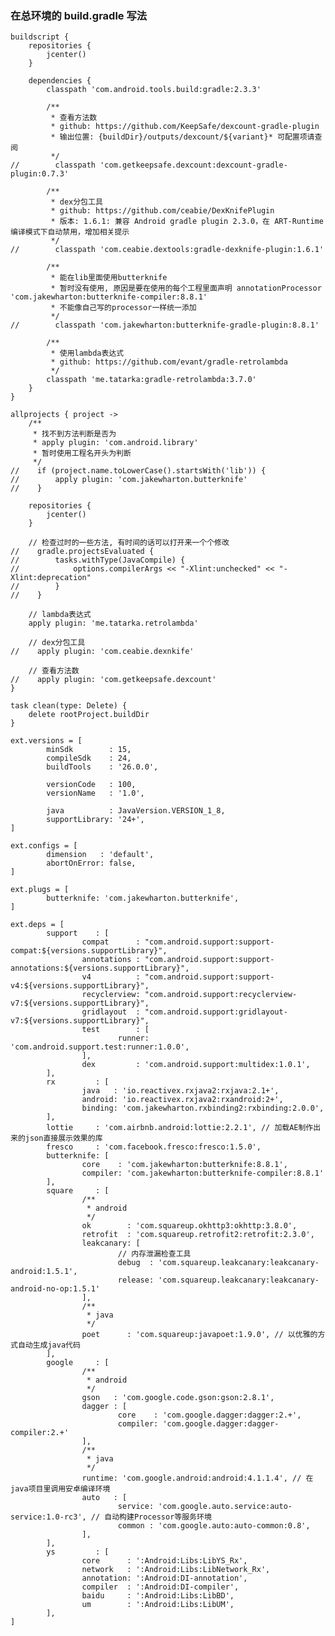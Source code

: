### 在总环境的 build.gradle 写法
    buildscript {
        repositories {
            jcenter()
        }
    
        dependencies {
            classpath 'com.android.tools.build:gradle:2.3.3'
    
            /**
             * 查看方法数
             * github: https://github.com/KeepSafe/dexcount-gradle-plugin
             * 输出位置: {buildDir}/outputs/dexcount/${variant}* 可配置项请查阅
             */
    //        classpath 'com.getkeepsafe.dexcount:dexcount-gradle-plugin:0.7.3'
    
            /**
             * dex分包工具
             * github: https://github.com/ceabie/DexKnifePlugin
             * 版本: 1.6.1: 兼容 Android gradle plugin 2.3.0，在 ART-Runtime编译模式下自动禁用，增加相关提示
             */
    //        classpath 'com.ceabie.dextools:gradle-dexknife-plugin:1.6.1'
    
            /**
             * 能在lib里面使用butterknife
             * 暂时没有使用, 原因是要在使用的每个工程里面声明 annotationProcessor 'com.jakewharton:butterknife-compiler:8.8.1'
             * 不能像自己写的processor一样统一添加
             */
    //        classpath 'com.jakewharton:butterknife-gradle-plugin:8.8.1'
    
            /**
             * 使用lambda表达式
             * github: https://github.com/evant/gradle-retrolambda
             */
            classpath 'me.tatarka:gradle-retrolambda:3.7.0'
        }
    }
    
    allprojects { project ->
        /**
         * 找不到方法判断是否为
         * apply plugin: 'com.android.library'
         * 暂时使用工程名开头为判断
         */
    //    if (project.name.toLowerCase().startsWith('lib')) {
    //        apply plugin: 'com.jakewharton.butterknife'
    //    }
    
        repositories {
            jcenter()
        }
    
        // 检查过时的一些方法, 有时间的话可以打开来一个个修改
    //    gradle.projectsEvaluated {
    //        tasks.withType(JavaCompile) {
    //            options.compilerArgs << "-Xlint:unchecked" << "-Xlint:deprecation"
    //        }
    //    }
    
        // lambda表达式
        apply plugin: 'me.tatarka.retrolambda'
    
        // dex分包工具
    //    apply plugin: 'com.ceabie.dexnkife'
    
        // 查看方法数
    //    apply plugin: 'com.getkeepsafe.dexcount'
    }
    
    task clean(type: Delete) {
        delete rootProject.buildDir
    }
    
    ext.versions = [
            minSdk        : 15,
            compileSdk    : 24,
            buildTools    : '26.0.0',
    
            versionCode   : 100,
            versionName   : '1.0',
    
            java          : JavaVersion.VERSION_1_8,
            supportLibrary: '24+',
    ]
    
    ext.configs = [
            dimension   : 'default',
            abortOnError: false,
    ]
    
    ext.plugs = [
            butterknife: 'com.jakewharton.butterknife',
    ]
    
    ext.deps = [
            support    : [
                    compat      : "com.android.support:support-compat:${versions.supportLibrary}",
                    annotations : "com.android.support:support-annotations:${versions.supportLibrary}",
                    v4          : "com.android.support:support-v4:${versions.supportLibrary}",
                    recyclerview: "com.android.support:recyclerview-v7:${versions.supportLibrary}",
                    gridlayout  : "com.android.support:gridlayout-v7:${versions.supportLibrary}",
                    test        : [
                            runner: 'com.android.support.test:runner:1.0.0',
                    ],
                    dex         : 'com.android.support:multidex:1.0.1',
            ],
            rx         : [
                    java   : 'io.reactivex.rxjava2:rxjava:2.1+',
                    android: 'io.reactivex.rxjava2:rxandroid:2+',
                    binding: 'com.jakewharton.rxbinding2:rxbinding:2.0.0',
            ],
            lottie     : 'com.airbnb.android:lottie:2.2.1', // 加载AE制作出来的json直接展示效果的库
            fresco     : 'com.facebook.fresco:fresco:1.5.0',
            butterknife: [
                    core    : 'com.jakewharton:butterknife:8.8.1',
                    compiler: 'com.jakewharton:butterknife-compiler:8.8.1'
            ],
            square     : [
                    /**
                     * android
                     */
                    ok        : 'com.squareup.okhttp3:okhttp:3.8.0',
                    retrofit  : 'com.squareup.retrofit2:retrofit:2.3.0',
                    leakcanary: [
                            // 内存泄漏检查工具
                            debug  : 'com.squareup.leakcanary:leakcanary-android:1.5.1',
                            release: 'com.squareup.leakcanary:leakcanary-android-no-op:1.5.1'
                    ],
                    /**
                     * java
                     */
                    poet      : 'com.squareup:javapoet:1.9.0', // 以优雅的方式自动生成java代码
            ],
            google     : [
                    /**
                     * android
                     */
                    gson   : 'com.google.code.gson:gson:2.8.1',
                    dagger : [
                            core    : 'com.google.dagger:dagger:2.+',
                            compiler: 'com.google.dagger:dagger-compiler:2.+'
                    ],
                    /**
                     * java
                     */
                    runtime: 'com.google.android:android:4.1.1.4', // 在java项目里调用安卓编译环境
                    auto   : [
                            service: 'com.google.auto.service:auto-service:1.0-rc3', // 自动构建Processor等服务环境
                            common : 'com.google.auto:auto-common:0.8',
                    ],
            ],
            ys         : [
                    core      : ':Android:Libs:LibYS_Rx',
                    network   : ':Android:Libs:LibNetwork_Rx',
                    annotation: ':Android:DI-annotation',
                    compiler  : ':Android:DI-compiler',
                    baidu     : ':Android:Libs:LibBD',
                    um        : ':Android:Libs:LibUM',
            ],
    ]
    
    